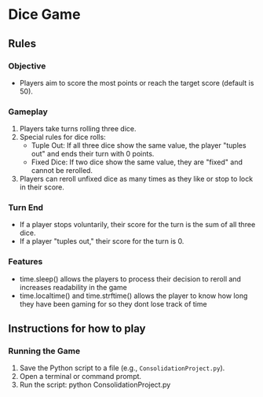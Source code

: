# Dice Game

## Rules

### Objective
- Players aim to score the most points or reach the target score (default is 50).

### Gameplay
1. Players take turns rolling three dice.
2. Special rules for dice rolls:
   - Tuple Out: If all three dice show the same value, the player "tuples out" and ends their turn with 0 points.
   - Fixed Dice: If two dice show the same value, they are "fixed" and cannot be rerolled.
3. Players can reroll unfixed dice as many times as they like or stop to lock in their score.

### Turn End
- If a player stops voluntarily, their score for the turn is the sum of all three dice.
- If a player "tuples out," their score for the turn is 0.

### Features
- time.sleep() allows the players to process their decision to reroll and increases readability in the game
- time.localtime() and time.strftime() allows the player to know how long they have been gaming for so they dont lose track of time

## Instructions for how to play

### Running the Game
1. Save the Python script to a file (e.g., `ConsolidationProject.py`).
2. Open a terminal or command prompt.
3. Run the script:
   python ConsolidationProject.py
